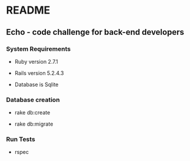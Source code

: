 # README

## Echo - code challenge for back-end developers

### System Requirements

* Ruby version 2.7.1

* Rails version 5.2.4.3

* Database is Sqlite

### Database creation

- rake db:create

- rake db:migrate


### Run Tests

- rspec
